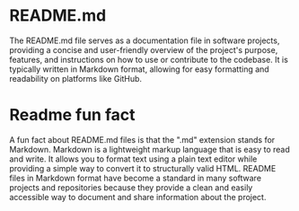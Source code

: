# README.md

The README.md file serves as a documentation file in software projects, providing a concise and user-friendly overview of the project's purpose, features, and instructions on how to use or contribute to the codebase. It is typically written in Markdown format, allowing for easy formatting and readability on platforms like GitHub.

# Readme fun fact

A fun fact about README.md files is that the ".md" extension stands for Markdown. Markdown is a lightweight markup language that is easy to read and write. It allows you to format text using a plain text editor while providing a simple way to convert it to structurally valid HTML. README files in Markdown format have become a standard in many software projects and repositories because they provide a clean and easily accessible way to document and share information about the project.
